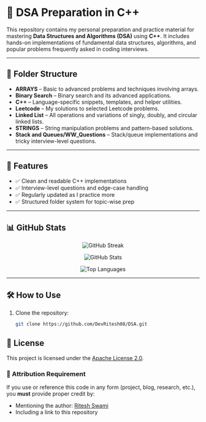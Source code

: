 # 🧠 DSA Preparation in C++

This repository contains my personal preparation and practice material for mastering **Data Structures and Algorithms (DSA)** using **C++**. It includes hands-on implementations of fundamental data structures, algorithms, and popular problems frequently asked in coding interviews.

---

## 📁 Folder Structure

- **ARRAYS** – Basic to advanced problems and techniques involving arrays.
- **Binary Search** – Binary search and its advanced applications.
- **C++** – Language-specific snippets, templates, and helper utilities.
- **Leetcode** – My solutions to selected Leetcode problems.
- **Linked List** – All operations and variations of singly, doubly, and circular linked lists.
- **STRINGS** – String manipulation problems and pattern-based solutions.
- **Stack and Queues/WW_Questions** – Stack/queue implementations and tricky interview-level questions.

---

## 🚀 Features

- ✅ Clean and readable C++ implementations
- ✅ Interview-level questions and edge-case handling
- ✅ Regularly updated as I practice more
- ✅ Structured folder system for topic-wise prep

---

## 📊 GitHub Stats

<div align="center">
  
![GitHub Streak](https://github-readme-streak-stats.herokuapp.com/card?user=DevRitesh08&theme=dark&hide_border=true)

![GitHub Stats](https://github-readme-stats.vercel.app/api?username=DevRitesh08&show_icons=true&theme=dark&hide_border=true&count_private=true)

![Top Languages](https://github-readme-stats.vercel.app/api/top-langs/?username=DevRitesh08&layout=compact&theme=dark&hide_border=true)

</div>

---

## 🛠️ How to Use

1. Clone the repository:
   ```bash
   git clone https://github.com/DevRitesh08/DSA.git

## 📄 License

This project is licensed under the [Apache License 2.0](LICENSE).

### 🧾 Attribution Requirement

If you use or reference this code in any form (project, blog, research, etc.), you **must** provide proper credit by:
- Mentioning the author: [Ritesh Swami](https://github.com/DevRitesh08)
- Including a link to this repository
